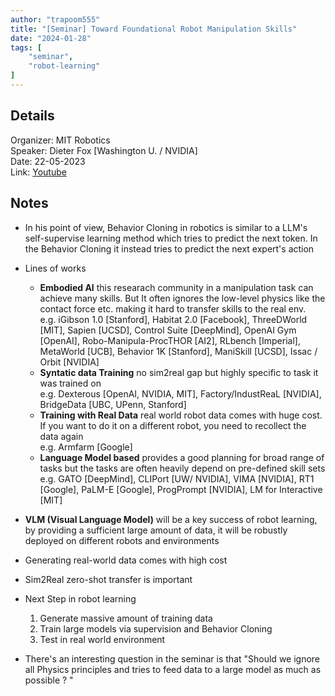 ```yaml
---
author: "trapoom555"
title: "[Seminar] Toward Foundational Robot Manipulation Skills"
date: "2024-01-28"
tags: [
    "seminar",
    "robot-learning"
]
---
```


## Details
Organizer: MIT Robotics <br>
Speaker: Dieter Fox [Washington U. / NVIDIA] <br>
Date: 22-05-2023 <br>
Link: [Youtube](https://www.youtube.com/watch?v=1EFZ--nbKog&t=2556s)

## Notes
- In his point of view, Behavior Cloning in robotics is similar to a LLM's self-supervise learning method which tries to predict the next token. In the Behavior Cloning it instead tries to predict the next expert's action

-  Lines of works
    - **Embodied AI** this researach community in a manipulation task can achieve many skills. But It often ignores the low-level physics like the contact force etc. making it hard to transfer skills to the real env. <br>
    e.g. iGibson 1.0 [Stanford], Habitat 2.0 [Facebook], ThreeDWorld [MIT], Sapien [UCSD], Control Suite [DeepMind], OpenAI Gym [OpenAI], Robo-Manipula-ProcTHOR [AI2], RLbench [Imperial], MetaWorld [UCB], Behavior 1K [Stanford], ManiSkill [UCSD], Issac / Orbit [NVIDIA]
    - **Syntatic data Training** no sim2real gap but highly specific to task it was trained on <br>
    e.g. Dexterous [OpenAI, NVIDIA, MIT], Factory/IndustReaL [NVIDIA], BridgeData [UBC, UPenn, Stanford] 
    - **Training with Real Data** real world robot data comes with huge cost. If you want to do it on a different robot, you need to recollect the data again <br> e.g. Armfarm [Google]
    - **Language Model based** provides a good planning for broad range of tasks but the tasks are often heavily depend on pre-defined skill sets <br>
    e.g. GATO [DeepMind], CLIPort [UW/ NVIDIA], VIMA [NVIDIA], RT1 [Google], PaLM-E [Google], ProgPrompt [NVIDIA], LM for Interactive [MIT]

- **VLM (Visual Language Model)** will be a key success of robot learning, by providing a sufficient large amount of data, it will be robustly deployed on different robots and environments

- Generating real-world data comes with high cost
- Sim2Real zero-shot transfer is important

-  Next Step in robot learning
    1. Generate massive amount of training data
    2. Train large models via supervision and Behavior Cloning
    3. Test in real world environment

- There's an interesting question in the seminar is that "Should we ignore all Physics principles and tries to feed data to a large model as much as possible ? "
